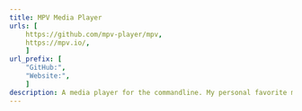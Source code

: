 ```yaml
---
title: MPV Media Player
urls: [
    https://github.com/mpv-player/mpv,
    https://mpv.io/,
    ]
url_prefix: [
    "GitHub:", 
    "Website:",
    ]
description: A media player for the commandline. My personal favorite media player of all time. Script with lua, runs on everything, and plays everything.
---
```

